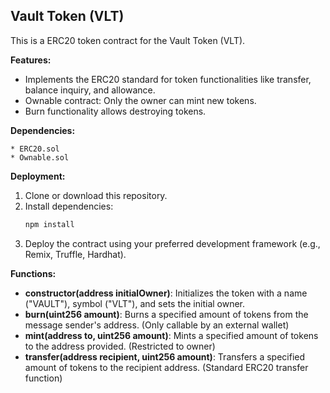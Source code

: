 ## Vault Token (VLT)

This is a ERC20 token contract for the Vault Token (VLT).

**Features:**

* Implements the ERC20 standard for token functionalities like transfer, balance inquiry, and allowance.
* Ownable contract: Only the owner can mint new tokens.
* Burn functionality allows destroying tokens.

**Dependencies:**

    * ERC20.sol
    * Ownable.sol

**Deployment:**

1. Clone or download this repository.
2. Install dependencies:
   ```bash
   npm install
   ```
3. Deploy the contract using your preferred development framework (e.g., Remix, Truffle, Hardhat).  

**Functions:**

* **constructor(address initialOwner)**: Initializes the token with a name ("VAULT"), symbol ("VLT"), and sets the initial owner.
* **burn(uint256 amount)**: Burns a specified amount of tokens from the message sender's address. (Only callable by an external wallet)
* **mint(address to, uint256 amount)**: Mints a specified amount of tokens to the address provided. (Restricted to owner)
* **transfer(address recipient, uint256 amount)**: Transfers a specified amount of tokens to the recipient address. (Standard ERC20 transfer function)
